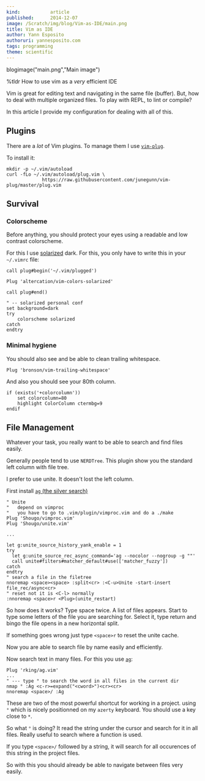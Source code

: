 ```yaml
---
kind:           article
published:      2014-12-07
image: /Scratch/img/blog/Vim-as-IDE/main.png
title: Vim as IDE
author: Yann Esposito
authoruri: yannesposito.com
tags: programming
theme: scientific
---
```

blogimage("main.png","Main image")

<div class="intro">

%tldr How to use vim as a _very_ efficient IDE



Vim is great for editing text and navigating in the same file (buffer).
But, how to deal with multiple organized files.
To play with REPL, to lint or compile?

In this article I provide my configuration for dealing with all of this.

</div>

## Plugins

There are a _lot_ of Vim plugins.
To manage them I use [`vim-plug`][vim-plug].

To install it:

``` {.bash}
mkdir -p ~/.vim/autoload
curl -fLo ~/.vim/autoload/plug.vim \
             https://raw.githubusercontent.com/junegunn/vim-plug/master/plug.vim
```

[vim-plug]: https://github.com/junegunn/vim-plug


## Survival

### Colorscheme

Before anything, you should protect your eyes using a readable and low
contrast colorscheme.

For this I use [solarized][solarized] dark.
For this, you only have to write this in your `~/.vimrc` file:

```
call plug#begin('~/.vim/plugged')

Plug 'altercation/vim-colors-solarized'

call plug#end()

" -- solarized personal conf
set background=dark
try
    colorscheme solarized
catch
endtry
```

[solarized]: http://ethanschoonover.com/solarized

### Minimal hygiene

You should also see and be able to clean trailing whitespace.

```
Plug 'bronson/vim-trailing-whitespace'
```

And also you should see your 80th column.

```
if (exists('+colorcolumn'))
    set colorcolumn=80
    highlight ColorColumn ctermbg=9
endif
```

## File Management

Whatever your task, you really want to be able to search and find files easily.

Generally people tend to use `NERDTree`.
This plugin show you the standard left column with file tree.

I prefer to use unite.
It doesn't lost the left column.

First install [`ag` (the silver search)][ag]

[ag]: https://github.com/ggreer/the_silver_searcher

```
" Unite
"   depend on vimproc
"   you have to go to .vim/plugin/vimproc.vim and do a ./make
Plug 'Shougo/vimproc.vim'
Plug 'Shougo/unite.vim'

...

let g:unite_source_history_yank_enable = 1
try
  let g:unite_source_rec_async_command='ag --nocolor --nogroup -g ""'
  call unite#filters#matcher_default#use(['matcher_fuzzy'])
catch
endtry
" search a file in the filetree
nnoremap <space><space> :split<cr> :<C-u>Unite -start-insert file_rec/async<cr>
" reset not it is <C-l> normally
:nnoremap <space>r <Plug>(unite_restart)
```

So how does it works?
Type space twice.
A list of files appears.
Start to type some letters of the file you are searching for.
Select it, type return and bingo the file opens in a new horizontal split.

If something goes wrong just type `<space>r` to reset the unite cache.

Now you are able to search file by name easily and efficiently.

Now search text in many files.
For this you use [`ag`][ag]:

```
Plug 'rking/ag.vim'
...
" --- type ° to search the word in all files in the current dir
nmap ° :Ag <c-r>=expand("<cword>")<cr><cr>
nnoremap <space>/ :Ag 
```

These are two of the most powerful shortcut for working in a project.
using `°` which is nicely positionned on my `azerty` keyboard.
You should use a key close to `*`.

So what `°` is doing? It read the string under the cursor and search for it
in all files. Really useful to search where a function is used.

If you type `<space>/` followed by a string, it will search for all
occurences of this string in the project files.

So with this you should already be able to navigate between files very easily.
